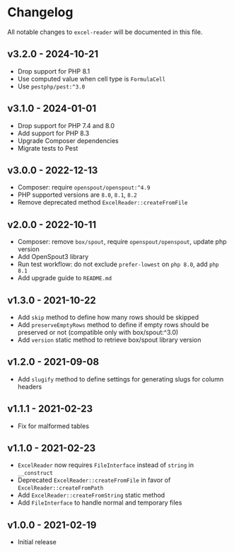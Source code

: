# Changelog
All notable changes to `excel-reader` will be documented in this file.

## v3.2.0 - 2024-10-21
- Drop support for PHP 8.1
- Use computed value when cell type is `FormulaCell`
- Use `pestphp/pest:^3.0`

## v3.1.0 - 2024-01-01
- Drop support for PHP 7.4 and 8.0
- Add support for PHP 8.3
- Upgrade Composer dependencies
- Migrate tests to Pest

## v3.0.0 - 2022-12-13
- Composer: require `openspout/openspout:^4.9`
- PHP supported versions are `8.0`, `8.1`, `8.2`
- Remove deprecated method `ExcelReader::createFromFile`

## v2.0.0 - 2022-10-11
- Composer: remove `box/spout`, require `openspout/openspout`, update php version
- Add OpenSpout3 library
- Run test workflow: do not exclude `prefer-lowest` on `php 8.0`, add `php 8.1`
- Add upgrade guide to `README.md`

## v1.3.0 - 2021-10-22
- Add `skip` method to define how many rows should be skipped
- Add `preserveEmptyRows` method to define if empty rows should be preserved or not (compatible only with box/spout:^3.0)
- Add `version` static method to retrieve box/spout library version

## v1.2.0 - 2021-09-08
- Add `slugify` method to define settings for generating slugs for column headers

## v1.1.1 - 2021-02-23
- Fix for malformed tables

## v1.1.0 - 2021-02-23
- `ExcelReader` now requires `FileInterface` instead of `string` in `__construct`
- Deprecated `ExcelReader::createFromFile` in favor of `ExcelReader::createFromPath`
- Add `ExcelReader::createFromString` static method
- Add `FileInterface` to handle normal and temporary files

## v1.0.0 - 2021-02-19
- Initial release
